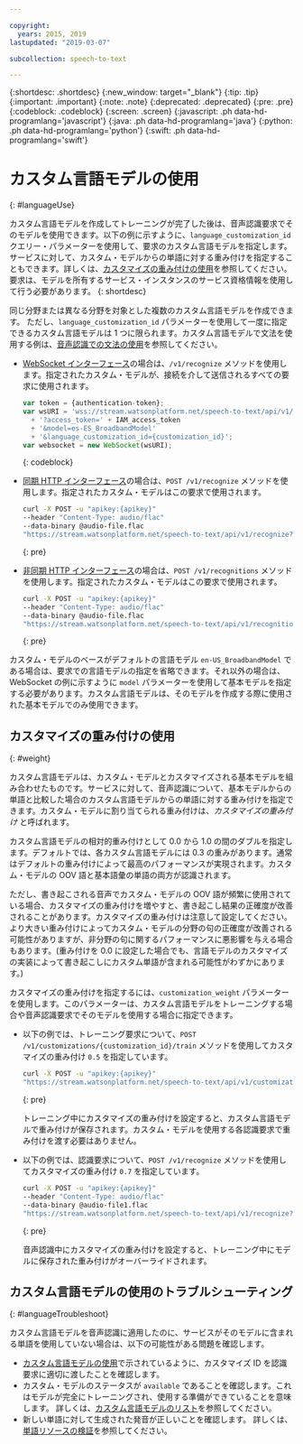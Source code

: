 ```yaml
---

copyright:
  years: 2015, 2019
lastupdated: "2019-03-07"

subcollection: speech-to-text

---
```


{:shortdesc: .shortdesc}
{:new_window: target="_blank"}
{:tip: .tip}
{:important: .important}
{:note: .note}
{:deprecated: .deprecated}
{:pre: .pre}
{:codeblock: .codeblock}
{:screen: .screen}
{:javascript: .ph data-hd-programlang='javascript'}
{:java: .ph data-hd-programlang='java'}
{:python: .ph data-hd-programlang='python'}
{:swift: .ph data-hd-programlang='swift'}

# カスタム言語モデルの使用
{: #languageUse}

カスタム言語モデルを作成してトレーニングが完了した後は、音声認識要求でそのモデルを使用できます。以下の例に示すように、`language_customization_id` クエリー・パラメーターを使用して、要求のカスタム言語モデルを指定します。サービスに対して、カスタム・モデルからの単語に対する重み付けを指定することもできます。詳しくは、[カスタマイズの重み付けの使用](#weight)を参照してください。要求は、モデルを所有するサービス・インスタンスのサービス資格情報を使用して行う必要があります。
{: shortdesc}

同じ分野または異なる分野を対象とした複数のカスタム言語モデルを作成できます。 ただし、`language_customization_id` パラメーターを使用して一度に指定できるカスタム言語モデルは 1 つに限られます。カスタム言語モデルで文法を使用する例は、[音声認識での文法の使用](/docs/services/speech-to-text/grammar-use.html)を参照してください。

-   [WebSocket インターフェース](/docs/services/speech-to-text/websockets.html)の場合は、`/v1/recognize` メソッドを使用します。指定されたカスタム・モデルが、接続を介して送信されるすべての要求に使用されます。

    ```javascript
    var token = {authentication-token};
    var wsURI = 'wss://stream.watsonplatform.net/speech-to-text/api/v1/recognize'
      + '?access_token=' + IAM_access_token
      + '&model=es-ES_BroadbandModel'
      + '&language_customization_id={customization_id}';
    var websocket = new WebSocket(wsURI);
    ```
    {: codeblock}
-   [同期 HTTP インターフェース](/docs/services/speech-to-text/http.html)の場合は、`POST /v1/recognize` メソッドを使用します。指定されたカスタム・モデルはこの要求で使用されます。

    ```bash
    curl -X POST -u "apikey:{apikey}"
    --header "Content-Type: audio/flac"
    --data-binary @audio-file.flac
    "https://stream.watsonplatform.net/speech-to-text/api/v1/recognize?language_customization_id={customization_id}"
    ```
    {: pre}
-   [非同期 HTTP インターフェース](/docs/services/speech-to-text/async.html)の場合は、`POST /v1/recognitions` メソッドを使用します。指定されたカスタム・モデルはこの要求で使用されます。

    ```bash
    curl -X POST -u "apikey:{apikey}"
    --header "Content-Type: audio/flac"
    --data-binary @audio-file.flac
    "https://stream.watsonplatform.net/speech-to-text/api/v1/recognitions?language_customization_id={customization_id}"
    ```
    {: pre}

カスタム・モデルのベースがデフォルトの言語モデル `en-US_BroadbandModel` である場合は、要求での言語モデルの指定を省略できます。それ以外の場合は、WebSocket の例に示すように `model` パラメーターを使用して基本モデルを指定する必要があります。カスタム言語モデルは、そのモデルを作成する際に使用された基本モデルでのみ使用できます。

## カスタマイズの重み付けの使用
{: #weight}

カスタム言語モデルは、カスタム・モデルとカスタマイズされる基本モデルを組み合わせたものです。サービスに対して、音声認識について、基本モデルからの単語と比較した場合のカスタム言語モデルからの単語に対する重み付けを指定できます。カスタム・モデルに割り当てられる重み付けは、*カスタマイズの重み付け* と呼ばれます。

カスタム言語モデルの相対的重み付けとして 0.0 から 1.0 の間のダブルを指定します。デフォルトでは、各カスタム言語モデルには 0.3 の重みがあります。通常はデフォルトの重み付けによって最高のパフォーマンスが実現されます。カスタム・モデルの OOV 語と基本語彙の単語の両方が認識されます。

ただし、書き起こされる音声でカスタム・モデルの OOV 語が頻繁に使用されている場合、カスタマイズの重み付けを増やすと、書き起こし結果の正確度が改善されることがあります。カスタマイズの重み付けは注意して設定してください。より大きい重み付けによってカスタム・モデルの分野の句の正確度が改善される可能性がありますが、非分野の句に関するパフォーマンスに悪影響を与える場合もあります。(重み付けを 0.0 に設定した場合でも、言語モデルのカスタマイズの実装によって書き起こしにカスタム単語が含まれる可能性がわずかにあります。)

カスタマイズの重み付けを指定するには、`customization_weight` パラメーターを使用します。このパラメーターは、カスタム言語モデルをトレーニングする場合や音声認識要求でそのモデルを使用する場合に指定できます。

-   以下の例では、トレーニング要求について、`POST /v1/customizations/{customization_id}/train` メソッドを使用してカスタマイズの重み付け `0.5` を指定しています。

    ```bash
    curl -X POST -u "apikey:{apikey}"
    "https://stream.watsonplatform.net/speech-to-text/api/v1/customizations/{customization_id}/train?customization_weight=0.5"
    ```
    {: pre}

    トレーニング中にカスタマイズの重み付けを設定すると、カスタム言語モデルで重み付けが保存されます。カスタム・モデルを使用する各認識要求で重み付けを渡す必要はありません。

-   以下の例では、認識要求について、`POST /v1/recognize` メソッドを使用してカスタマイズの重み付け `0.7` を指定しています。

    ```bash
    curl -X POST -u "apikey:{apikey}"
    --header "Content-Type: audio/flac"
    --data-binary @audio-file1.flac
    "https://stream.watsonplatform.net/speech-to-text/api/v1/recognize?language_customization_id={customization_id}&customization_weight=0.7"
    ```
    {: pre}

    音声認識中にカスタマイズの重み付けを設定すると、トレーニング中にモデルに保存された重み付けがオーバーライドされます。

## カスタム言語モデルの使用のトラブルシューティング
{: #languageTroubleshoot}

カスタム言語モデルを音声認識に適用したのに、サービスがそのモデルに含まれる単語を使用していない場合は、以下の可能性がある問題を確認します。

-   [カスタム言語モデルの使用](#languageUse)で示されているように、カスタマイズ ID を認識要求に適切に渡したことを確認します。
-   カスタム・モデルのステータスが `available` であることを確認します。これはモデルが完全にトレーニングされ、使用する準備ができていることを意味します。 詳しくは、[カスタム言語モデルのリスト](/docs/services/speech-to-text/language-models.html#listModels-language)を参照してください。
-   新しい単語に対して生成された発音が正しいことを確認します。 詳しくは、[単語リソースの検証](/docs/services/speech-to-text/language-resource.html#validateModel)を参照してください。
